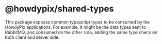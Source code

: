 # @howdypix/shared-types

This package exposes common typescript types to be consumed by the HowdyPix applications. For example, it might be the data types sent to RabbitMQ, and consumed on the other side, adding the same type check on both client and server side.
